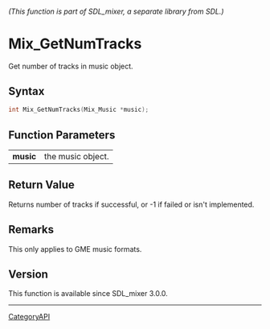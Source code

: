 ###### (This function is part of SDL_mixer, a separate library from SDL.)
# Mix_GetNumTracks

Get number of tracks in music object.

## Syntax

```c
int Mix_GetNumTracks(Mix_Music *music);

```

## Function Parameters

|               |                   |
| ------------- | ----------------- |
| **music**     | the music object. |

## Return Value

Returns number of tracks if successful, or -1 if failed or isn't
implemented.

## Remarks

This only applies to GME music formats.

## Version

This function is available since SDL_mixer 3.0.0.

----
[CategoryAPI](CategoryAPI.md)
